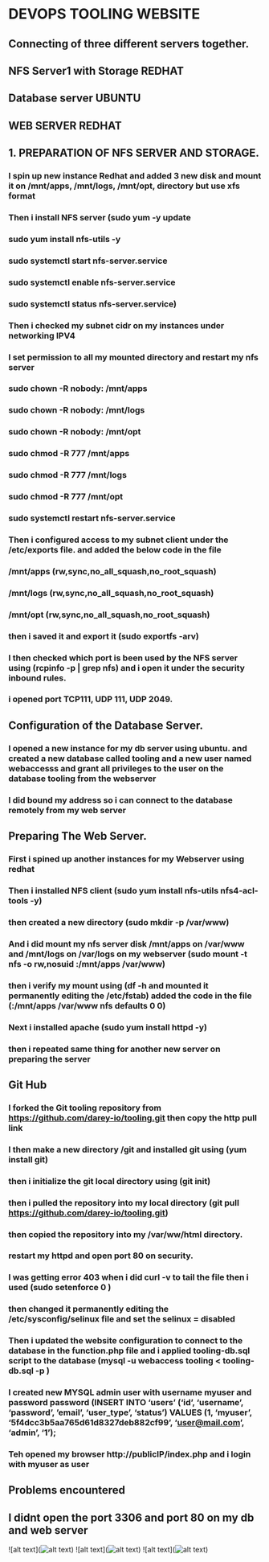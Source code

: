# DEVOPS TOOLING WEBSITE
## Connecting of three different servers together. 
## NFS Server1 with Storage REDHAT
## Database server UBUNTU
## WEB SERVER REDHAT


## 1. PREPARATION OF NFS SERVER AND STORAGE.
### I spin up new instance Redhat and added 3 new disk and mount it on /mnt/apps, /mnt/logs, /mnt/opt, directory but use xfs format
### Then i install NFS server (sudo yum -y update
### sudo yum install nfs-utils -y
### sudo systemctl start nfs-server.service
### sudo systemctl enable nfs-server.service
### sudo systemctl status nfs-server.service)
### Then i checked my subnet cidr on my instances under networking IPV4

### I set permission to all my mounted directory and restart my nfs server
### sudo chown -R nobody: /mnt/apps
### sudo chown -R nobody: /mnt/logs
### sudo chown -R nobody: /mnt/opt

### sudo chmod -R 777 /mnt/apps
### sudo chmod -R 777 /mnt/logs
### sudo chmod -R 777 /mnt/opt

### sudo systemctl restart nfs-server.service
### Then i configured access to my subnet client under the /etc/exports file. and added the below code in the file
### /mnt/apps <Subnet-CIDR>(rw,sync,no_all_squash,no_root_squash)
### /mnt/logs <Subnet-CIDR>(rw,sync,no_all_squash,no_root_squash)
### /mnt/opt <Subnet-CIDR>(rw,sync,no_all_squash,no_root_squash)

### then i saved it and  export it (sudo exportfs -arv)
### I then checked which port is been used by the NFS server using (rcpinfo -p | grep nfs) and i open it under the security inbound rules.
### i opened port TCP111, UDP 111, UDP 2049.

## Configuration of the Database Server.
### I opened a new instance for my db server using ubuntu. and created a new database called tooling and a new user named webaccesss and grant all privileges to the user on the database tooling from the webserver 
### I did bound my address so i can connect to the database remotely from my web server

## Preparing The Web Server.
### First i spined up another instances for my Webserver using redhat
### Then i installed NFS client (sudo yum install nfs-utils nfs4-acl-tools -y)
### then created a new directory (sudo mkdir -p /var/www)
### And i did mount my nfs server disk /mnt/apps on /var/www and /mnt/logs on /var/logs on my webserver (sudo mount -t nfs -o rw,nosuid <NFS-Server-Private-IP-Address>:/mnt/apps /var/www)
### then i verify my mount  using (df -h and mounted it permanently editing the /etc/fstab) added the code in the file (<NFS-Server-Private-IP-Address>:/mnt/apps /var/www nfs defaults 0 0)
### Next i installed apache (sudo yum install httpd -y)
### then i repeated same thing for another new server on preparing the server
## Git Hub
### I forked the Git tooling repository from https://github.com/darey-io/tooling.git then copy the http pull link
### I then make a new directory /git and installed git using (yum install git)
### then i initialize the git local directory using (git init) 
### then i pulled the repository into my local directory (git pull https://github.com/darey-io/tooling.git)
### then copied the repository into my /var/ww/html directory.
### restart my httpd and open port 80 on security.
### I was getting error 403 when i did curl -v to tail the file then i used (sudo setenforce 0 )
### then changed it permanently editing the /etc/sysconfig/selinux file and set the selinux = disabled
### Then i updated the website configuration to connect to the database in the function.php file and i applied tooling-db.sql script to the database (mysql -u webaccess tooling < tooling-db.sql -p )
### I created new MYSQL admin user with username myuser and password password (INSERT INTO ‘users’ (‘id’, ‘username’, ‘password’, ’email’, ‘user_type’, ‘status’) VALUES (1, ‘myuser’, ‘5f4dcc3b5aa765d61d8327deb882cf99’, ‘user@mail.com’, ‘admin’, ‘1’);

### Teh opened my browser http://publicIP/index.php and i login with myuser as user


## Problems encountered
## I didnt open the port 3306 and port 80 on my db and web server



![alt text](![alt text](https://github.com/Tobang1/darey.io-pbl/blob/bbe7178c179f6ffb1ed673c9ee171a88ebf4cda5/pbl_images/project7_database.png))
![alt text](![alt text](https://github.com/Tobang1/darey.io-pbl/blob/bbe7178c179f6ffb1ed673c9ee171a88ebf4cda5/pbl_images/project7_mount.png))
![alt text](![alt text](https://github.com/Tobang1/darey.io-pbl/blob/bbe7178c179f6ffb1ed673c9ee171a88ebf4cda5/pbl_images/project7_index.png))
